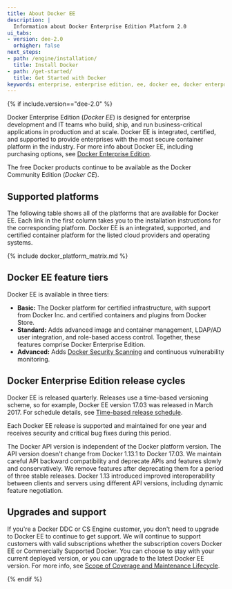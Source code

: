 ```yaml
---
title: About Docker EE
description: |
  Information about Docker Enterprise Edition Platform 2.0
ui_tabs:
- version: dee-2.0
  orhigher: false
next_steps:
- path: /engine/installation/
  title: Install Docker
- path: /get-started/
  title: Get Started with Docker
keywords: enterprise, enterprise edition, ee, docker ee, docker enterprise edition, lts, commercial, cs engine
---
```

{% if include.version=="dee-2.0" %}

Docker Enterprise Edition (*Docker EE*) is designed for enterprise
development and IT teams who build, ship, and run business-critical
applications in production and at scale. Docker EE is integrated, certified,
and supported to provide enterprises with the most secure container platform
in the industry. For more info about Docker EE, including purchasing
options, see [Docker Enterprise Edition](https://www.docker.com/enterprise-edition/).

<!-- This is populated by logic in js/archive.js -->
<p id="ee-version-div"></p>

The free Docker products continue to be available as the Docker Community
Edition (*Docker CE*).

## Supported platforms

The following table shows all of the platforms that are available for Docker EE.
Each link in the first column takes you to the installation
instructions for the corresponding platform. Docker EE is an integrated,
supported, and certified container platform for the listed cloud providers and
operating systems.

{% include docker_platform_matrix.md %}

## Docker EE feature tiers

Docker EE is available in three tiers:

-  **Basic:** The Docker platform for certified infrastructure, with support
   from Docker Inc. and certified containers and plugins from Docker Store.
-  **Standard:** Adds advanced image and container management, LDAP/AD user
   integration, and role-based access control. Together, these features
   comprise Docker Enterprise Edition.
-  **Advanced:** Adds
   [Docker Security Scanning](https://blog.docker.com/2016/05/docker-security-scanning/)
   and continuous vulnerability monitoring.

## Docker Enterprise Edition release cycles

Docker EE is released quarterly. Releases use a time-based versioning
scheme, so for example, Docker EE version 17.03 was released
in March 2017. For schedule details, see
[Time-based release schedule](/engine/installation/#time-based-release-schedule).

Each Docker EE release is supported and maintained for one year and
receives security and critical bug fixes during this period.

The Docker API version is independent of the Docker platform version. The API
version doesn't change from Docker 1.13.1 to Docker 17.03. We maintain
careful API backward compatibility and deprecate APIs and features slowly and
conservatively. We remove features after deprecating them for a period of
three stable releases. Docker 1.13 introduced improved interoperability
between clients and servers using different API versions, including dynamic
feature negotiation.

## Upgrades and support

If you're a Docker DDC or CS Engine customer, you don't need to upgrade to
Docker EE to continue to get support. We will continue to support customers
with valid subscriptions whether the subscription covers Docker EE or
Commercially Supported Docker. You can choose to stay with your current
deployed version, or you can upgrade to the latest Docker EE version. For
more info, see [Scope of Coverage and Maintenance
Lifecycle](https://success.docker.com/Policies/Scope_of_Support).

{% endif %}